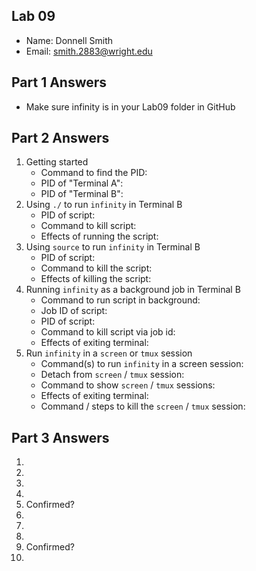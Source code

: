 ## Lab 09

- Name: Donnell Smith
- Email: smith.2883@wright.edu

## Part 1 Answers

- Make sure infinity is in your Lab09 folder in GitHub

## Part 2 Answers

1. Getting started
   - Command to find the PID:
   - PID of "Terminal A":
   - PID of "Terminal B":
2. Using `./` to run `infinity` in Terminal B
   - PID of script:
   - Command to kill script:
   - Effects of running the script:
3. Using `source` to run `infinity` in Terminal B
   - PID of script:
   - Command to kill the script:
   - Effects of killing the script:
4. Running `infinity` as a background job in Terminal B
   - Command to run script in background:
   - Job ID of script:
   - PID of script:
   - Command to kill script via job id:
   - Effects of exiting terminal:
5. Run `infinity` in a `screen` or `tmux` session
   - Command(s) to run `infinity` in a screen session:
   - Detach from `screen` / `tmux` session:
   - Command to show `screen` / `tmux` sessions:
   - Effects of exiting terminal:
   - Command / steps to kill the `screen` / `tmux` session:

## Part 3 Answers

1.
2.
3.
4.
5. Confirmed?
6.
7.
8.
9. Confirmed?
10.
